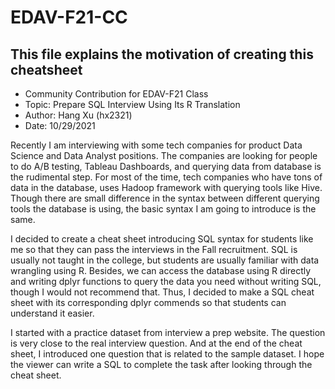 # EDAV-F21-CC
## This file explains the motivation of creating this cheatsheet

* Community Contribution for EDAV-F21 Class
* Topic: Prepare SQL Interview Using Its R Translation
* Author: Hang Xu (hx2321)
* Date: 10/29/2021

Recently I am interviewing with some tech companies for product Data Science and Data Analyst positions. The companies are looking for people to do A/B testing, Tableau Dashboards, and querying data from database is the rudimental step. For most of the time, tech companies who have tons of data in the database, uses Hadoop framework with querying tools like Hive. Though there are small difference in the syntax between different querying tools the database is using, the basic syntax I am going to introduce is the same. 

I decided to create a cheat sheet introducing SQL syntax for students like me so that they can pass the interviews in the Fall recruitment. SQL is usually not taught in the college, but students are usually familiar with data wrangling using R. Besides, we can access the database using R directly and writing dplyr functions to query the data you need without writing SQL, though I would not recommend that. Thus, I decided to make a SQL cheat sheet with its corresponding dplyr commends so that students can understand it easier. 

I started with a practice dataset from interview a prep website. The question is very close to the real interview question. And at the end of the cheat sheet, I introduced one question that is related to the sample dataset. I hope the viewer can write a SQL to complete the task after looking through the cheat sheet. 
